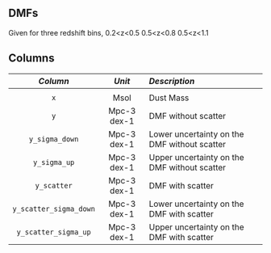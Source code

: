 ## DMFs
Given for three redshift bins, 
0.2<z<0.5
0.5<z<0.8
0.5<z<1.1


## Columns

|                   *Column*     | *Unit* |                                                                                       *Description* |
|     :--------------------:     | :--------------------:    |                                                       :------------------------------------------- |
|                                |  |                                                                                                     |
|                         ``x`` | Msol| Dust Mass                                            |
|                          ``y`` | Mpc-3 dex-1 | DMF without scatter                                     |
|                          ``y_sigma_down`` | Mpc-3 dex-1 |  Lower uncertainty on the DMF without scatter                                             |
|                          ``y_sigma_up`` | Mpc-3 dex-1 |  Upper uncertainty on the DMF without scatter     |
|                          ``y_scatter`` | Mpc-3 dex-1  |  DMF with scatter                                                                           |
|                          ``y_scatter_sigma_down`` | Mpc-3 dex-1  |   Lower uncertainty on the DMF with scatter                                               |
|                          ``y_scatter_sigma_up`` | Mpc-3 dex-1  |   Upper uncertainty on the DMF with scatter                                               |
